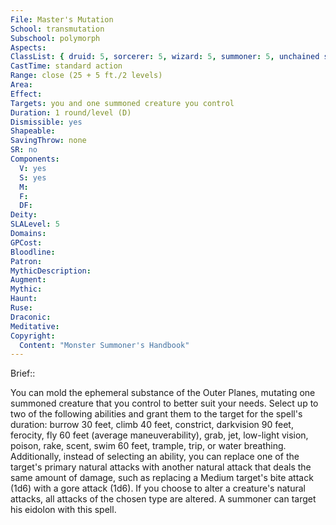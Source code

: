```yaml
---
File: Master's Mutation
School: transmutation
Subschool: polymorph
Aspects: 
ClassList: { druid: 5, sorcerer: 5, wizard: 5, summoner: 5, unchained summoner: 5, witch: 5 }
CastTime: standard action
Range: close (25 + 5 ft./2 levels)
Area: 
Effect: 
Targets: you and one summoned creature you control
Duration: 1 round/level (D)
Dismissible: yes
Shapeable: 
SavingThrow: none
SR: no
Components:
  V: yes
  S: yes
  M: 
  F: 
  DF: 
Deity: 
SLALevel: 5
Domains: 
GPCost: 
Bloodline: 
Patron: 
MythicDescription: 
Augment: 
Mythic: 
Haunt: 
Ruse: 
Draconic: 
Meditative: 
Copyright:
  Content: "Monster Summoner's Handbook"
---
```

Brief:: 

You can mold the ephemeral substance of the Outer Planes, mutating one summoned creature that you control to better suit your needs. Select up to two of the following abilities and grant them to the target for the spell's duration: burrow 30 feet, climb 40 feet, constrict, darkvision 90 feet, ferocity, fly 60 feet (average maneuverability), grab, jet, low-light vision, poison, rake, scent, swim 60 feet, trample, trip, or water breathing. Additionally, instead of selecting an ability, you can replace one of the target's primary natural attacks with another natural attack that deals the same amount of damage, such as replacing a Medium target's bite attack (1d6) with a gore attack (1d6). If you choose to alter a creature's natural attacks, all attacks of the chosen type are altered. A summoner can target his eidolon with this spell.
